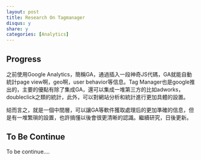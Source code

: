 ```yaml
---
layout: post
title: Research On Tagmanager
disqus: y
share: y
categories: [Analytics]
---
```


Progress
---------------------

之前使用Google Analytics，簡稱GA，通過插入一段神奇JS代碼，GA就能自動統計page view啊，geo啊，user behavior等信息。Tag Manager也是google推出的，主要的優點有除了集成GA，還可以集成一堆第三方的比如adworks，doubleclick之類的統計，此外，可以對網站分析和統計進行更加具體的設置。

縂而言之，就是一個中間層，可以讓GA等軟件獲取處理后的更加準確的信息，但是有一堆繁瑣的設置，也許搞懂以後會很更清晰的認識。繼續研究，日後更新。


To Be Continue
---------------------

To be continue....
